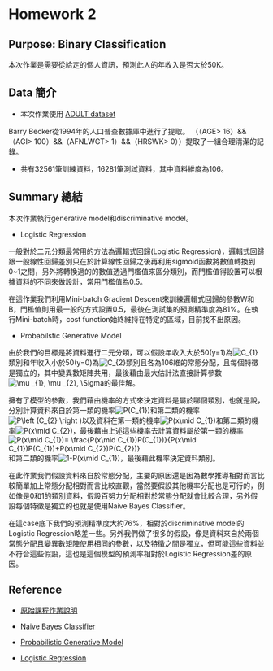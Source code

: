 
# Homework 2


## Purpose: Binary Classification

本次作業是需要從給定的個人資訊，預測此人的年收入是否大於50K。

## Data 簡介

* 本次作業使用 [ADULT dataset](https://archive.ics.uci.edu/ml/datasets/Adult)

Barry Becker從1994年的人口普查數據庫中進行了提取。 
（（AGE> 16）&&（AGI> 100）&&（AFNLWGT> 1）&&（HRSWK> 0））提取了一組合理清潔的記錄。

* 共有32561筆訓練資料，16281筆測試資料，其中資料維度為106。


## Summary 總結

本次作業執行generative model和discriminative model。

* Logistic Regression

一般對於二元分類最常用的方法為邏輯式回歸(Logistic Regression)，邏輯式回歸跟一般線性回歸差別只在於計算線性回歸之後再利用sigmoid函數將數值轉換到0~1之間，另外將轉換過的的數值透過門檻值來區分類別，而門檻值得設置可以根據資料的不同來做設計，常用門檻值為0.5。

在這作業我們利用Mini-batch Gradient Descent來訓練邏輯式回歸的參數W和B，門檻值則用最一般的方式設置0.5，最後在測試集的預測精準度為81%。在執行Mini-batch時，cost function始終維持在特定的區域，目前找不出原因。

* Probabilstic Generative Model

由於我們的目標是將資料進行二元分類，可以假設年收入大於50(y=1)為<img src="https://latex.codecogs.com/gif.latex?C_{1}" title="C_{1}" />類別和年收入小於50(y=0)為<img src="https://latex.codecogs.com/gif.latex?C_{2}" title="C_{2}" />類別且各為106維的常態分配，且每個特徵是獨立的，其中變異數矩陣共用，最後藉由最大估計法直接計算參數<img src="https://latex.codecogs.com/gif.latex?\mu&space;_{1},&space;\mu&space;_{2},&space;\Sigma" title="\mu _{1}, \mu _{2}, \Sigma" />的最佳解。

擁有了模型的參數，我們藉由機率的方式來決定資料是屬於哪個類別，也就是說，分別計算資料來自於第一類的機率<img src="https://latex.codecogs.com/gif.latex?P(C_{1})" title="P(C_{1})" />和第二類的機率<img src="https://latex.codecogs.com/gif.latex?P\left&space;(C_{2}&space;\right&space;)" title="P\left (C_{2} \right )" />以及資料在第一類的機率<img src="https://latex.codecogs.com/gif.latex?P(x\mid&space;C_{1})" title="P(x\mid C_{1})" />和第二類的機率<img src="https://latex.codecogs.com/gif.latex?P(x\mid&space;C_{2})" title="P(x\mid C_{2})" />，最後藉由上述這些機率去計算資料屬於第一類的機率<img src="https://latex.codecogs.com/gif.latex?P(x\mid&space;C_{1})=&space;\frac{P(x\mid&space;C_{1})P(C_{1})}{P(x\mid&space;C_{1})P(C_{1})&plus;P(x\mid&space;C_{2})P(C_{2})}" title="P(x\mid C_{1})= \frac{P(x\mid C_{1})P(C_{1})}{P(x\mid C_{1})P(C_{1})+P(x\mid C_{2})P(C_{2})}" />和第二類的機率<img src="https://latex.codecogs.com/gif.latex?1-P(x\mid&space;C_{1})" title="1-P(x\mid C_{1})" />，最後藉此機率決定資料類別。

在此作業我們假設資料來自於常態分配，主要的原因還是因為數學推導相對而言比較簡單加上常態分配相對而言比較直觀，當然要假設其他機率分配也是可行的，例如像是0和1的類別資料，假設百努力分配相對於常態分配就會比較合理，另外假設每個特徵是獨立的也就是使用Naive Bayes Classifier。

在這case底下我們的預測精準度大約76%，相對於discriminative model的Logistic Regression略差一些。另外我們做了很多的假設，像是資料來自於兩個常態分配且變異數矩陣使用相同的參數，以及特徵之間是獨立，但可能這些資料並不符合這些假設，這也是這個模型的預測率相對於Logistic Regression差的原因。

## Reference

* [原始課程作業說明](https://docs.google.com/presentation/d/12wP13zwBWSmmYq4DufsxiMjmXociERW7VnjPWscXZO8/edit#slide=id.g1ef9a0916d_0_0)

* [Naive Bayes Classifier](https://en.wikipedia.org/wiki/Naive_Bayes_classifier)

* [Probabilistic Generative Model](http://speech.ee.ntu.edu.tw/~tlkagk/courses/ML_2017/Lecture/Classification.mp4)

* [Logistic Regression](http://speech.ee.ntu.edu.tw/~tlkagk/courses/ML_2017/Lecture/LR.mp4)